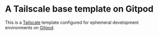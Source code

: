 # A Tailscale base template on Gitpod

This is a [Tailscale](https://tailscale.com/) template configured for ephemeral development environments on [Gitpod](https://www.gitpod.io/).
